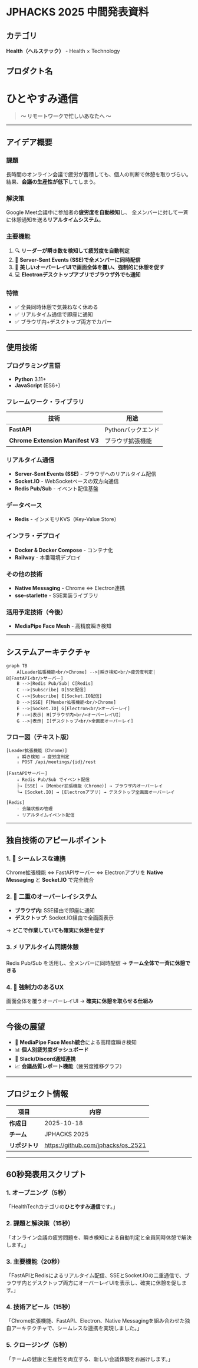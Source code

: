 # JPHACKS 2025 中間発表資料

## カテゴリ

**Health（ヘルステック）** - Health × Technology

## プロダクト名

# ひとやすみ通信

> **～ リモートワークで忙しいあなたへ ～**


---

## アイデア概要

### 課題

長時間のオンライン会議で疲労が蓄積しても、個人の判断で休憩を取りづらい。
結果、**会議の生産性が低下**してしまう。

### 解決策

Google Meet会議中に参加者の**疲労度を自動検知**し、
全メンバーに対して一斉に休憩通知を送る**リアルタイムシステム**。

### 主要機能

1. 🔍 **リーダーが瞬き数を検知して疲労度を自動判定**
2. 📡 **Server-Sent Events (SSE)で全メンバーに同時配信**
3. 🎨 **美しいオーバーレイUIで画面全体を覆い、強制的に休憩を促す**
4. 💻 **Electronデスクトップアプリでブラウザ外でも通知**

### 特徴

- ✅ 全員同時休憩で気兼ねなく休める
- ✅ リアルタイム通信で即座に通知
- ✅ ブラウザ内+デスクトップ両方でカバー

---

## 使用技術

### プログラミング言語

- **Python** 3.11+
- **JavaScript** (ES6+)

### フレームワーク・ライブラリ

| 技術 | 用途 |
|------|------|
| **FastAPI** | Pythonバックエンド |
| **Chrome Extension Manifest V3** | ブラウザ拡張機能 |

### リアルタイム通信

- **Server-Sent Events (SSE)** - ブラウザへのリアルタイム配信
- **Socket.IO** - WebSocketベースの双方向通信
- **Redis Pub/Sub** - イベント配信基盤

### データベース

- **Redis** - インメモリKVS（Key-Value Store）

### インフラ・デプロイ

- **Docker & Docker Compose** - コンテナ化
- **Railway** - 本番環境デプロイ

### その他の技術

- **Native Messaging** - Chrome ⇔ Electron連携
- **sse-starlette** - SSE実装ライブラリ

### 活用予定技術（今後）

- **MediaPipe Face Mesh** - 高精度瞬き検知

---

## システムアーキテクチャ

```mermaid
graph TB
    A[Leader拡張機能<br/>Chrome] -->|瞬き検知<br/>疲労度判定| B[FastAPI<br/>サーバー]
    B -->|Redis Pub/Sub| C[Redis]
    C -->|Subscribe| D[SSE配信]
    C -->|Subscribe| E[Socket.IO配信]
    D -->|SSE| F[Member拡張機能<br/>Chrome]
    E -->|Socket.IO| G[Electron<br/>オーバーレイ]
    F -->|表示| H[ブラウザ内<br/>オーバーレイUI]
    G -->|表示| I[デスクトップ<br/>全画面オーバーレイ]
```

### フロー図（テキスト版）

```
[Leader拡張機能（Chrome）]
    ↓ 瞬き検知 → 疲労度判定
    ↓ POST /api/meetings/{id}/rest

[FastAPIサーバー]
    ↓ Redis Pub/Sub でイベント配信
    ├→ [SSE] → [Member拡張機能（Chrome）] → ブラウザ内オーバーレイ
    └→ [Socket.IO] → [Electronアプリ] → デスクトップ全画面オーバーレイ

[Redis]
    - 会議状態の管理
    - リアルタイムイベント配信
```

---

## 独自技術のアピールポイント

### 1. 🔗 シームレスな連携

Chrome拡張機能 ⇔ FastAPIサーバー ⇔ Electronアプリを
**Native Messaging** と **Socket.IO** で完全統合

### 2. 📱 二重のオーバーレイシステム

- **ブラウザ内**: SSE経由で即座に通知
- **デスクトップ**: Socket.IO経由で全画面表示

→ **どこで作業していても確実に休憩を促す**

### 3. ⚡ リアルタイム同期休憩

Redis Pub/Sub を活用し、全メンバーに同時配信
→ **チーム全体で一斉に休憩できる**

### 4. 🎯 強制力のあるUX

画面全体を覆うオーバーレイUI
→ **確実に休憩を取らせる仕組み**

---

## 今後の展望

- 🎥 **MediaPipe Face Mesh統合**による高精度瞬き検知
- 📊 **個人別疲労度ダッシュボード**
- 💬 **Slack/Discord通知連携**
- 📈 **会議品質レポート機能**（疲労度推移グラフ）

---

## プロジェクト情報

| 項目 | 内容 |
|------|------|
| **作成日** | 2025-10-18 |
| **チーム** | JPHACKS 2025 |
| **リポジトリ** | https://github.com/jphacks/os_2521 |

---

## 60秒発表用スクリプト

### 1. オープニング（5秒）
「HealthTechカテゴリの**ひとやすみ通信**です。」

### 2. 課題と解決策（15秒）
「オンライン会議の疲労問題を、瞬き検知による自動判定と全員同時休憩で解決します。」

### 3. 主要機能（20秒）
「FastAPIとRedisによるリアルタイム配信、SSEとSocket.IOの二重通信で、ブラウザ内とデスクトップ両方にオーバーレイUIを表示し、確実に休憩を促します。」

### 4. 技術アピール（15秒）
「Chrome拡張機能、FastAPI、Electron、Native Messagingを組み合わせた独自アーキテクチャで、シームレスな連携を実現しました。」

### 5. クロージング（5秒）
「チームの健康と生産性を両立する、新しい会議体験をお届けします。」
